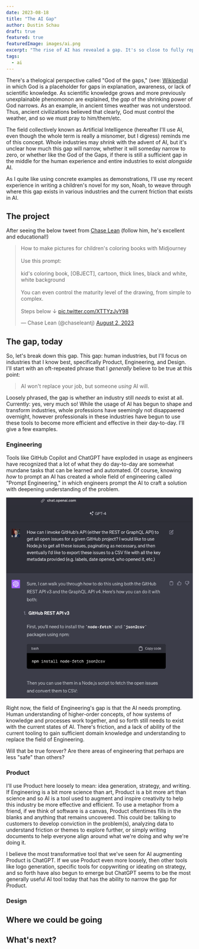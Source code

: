 ```yaml
---
date: 2023-08-18
title: "The AI Gap"
author: Dustin Schau
draft: true
featured: true
featuredImage: images/ai.png
excerpt: "The rise of AI has revealed a gap. It's so close to fully replacing (read: augmenting) entire fields and professions, but there is friction, challenges, issues. Will those gaps exist forever?"
tags:
  - ai
---
```


There's a thelogical perspective called "God of the gaps," (see: [Wikipedia][wikipedia-god-of-the-gaps]) in which God is a placeholder for gaps in explanation, awareness, or lack of scientific knowledge. As scientific knowledge grows and more previously unexplainable phenomonon are explained, the _gap_ of the shrinking power of God narrows. As an example, in ancient times weather was not understood. Thus, ancient civilizations believed that clearly, God must control the weather, and so we must pray to him/them/etc.

The field collectively known as Artificial Intelligence (hereafter I'll use AI, even though the whole term is really a misnomer, but I digress) reminds me of this concept. Whole industries may _shrink_ with the advent of AI, but it's unclear how much this gap will narrow, whether it will someday narrow to zero, or whether like the God of the Gaps, if there is still a sufficient gap in the middle for the human experience and entire industries to exist _alongside_ AI.

As I quite like using concrete examples as demonstrations, I'll use my recent experience in writing a children's novel for my son, Noah, to weave through where this gap exists in various industries and the current friction that exists in AI.

## The project

After seeing the below tweet from [Chase Lean](https://twitter.com/chaseleantj) (follow him, he's excellent and educational!)

<blockquote class="twitter-tweet"><p lang="en" dir="ltr">How to make pictures for children&#39;s coloring books with Midjourney<br><br>Use this prompt:<br><br>kid&#39;s coloring book, [OBJECT], cartoon, thick lines, black and white, white background<br><br>You can even control the maturity level of the drawing, from simple to complex.<br><br>Steps below ↓ <a href="https://t.co/XTTYzJvY98">pic.twitter.com/XTTYzJvY98</a></p>&mdash; Chase Lean (@chaseleantj) <a href="https://twitter.com/chaseleantj/status/1686595628481290240?ref_src=twsrc%5Etfw">August 2, 2023</a></blockquote>

## The gap, today

So, let's break down this gap. This gap: human industries, but I'll focus on industries that I know best, specifically Product, Engineering, and Design. I'll start with an oft-repeated phrase that I _generally_ believe to be true at this point:

> AI won't replace your job, but someone _using_ AI will.

Loosely phrased, the gap is whether an industry still _needs_ to exist at all. Currently: yes, very much so! While the usage of AI has begun to shape and transform industries, whole professions have seemingly not disappaered overnight, however professionals in these industries have begun to use these tools to become more efficient and effective in their day-to-day. I'll give a few examples.

### Engineering

Tools like GitHub Copilot and ChatGPT have exploded in usage as engineers have recognized that a lot of what they do day-to-day are somewhat mundane tasks that can be learned and automated. Of course, knowing _how_ to prompt an AI has created a whole field of engineering called "Prompt Engineering," in which engineers prompt the AI to craft a solution with deepening understanding of the problem.

![ChatGPT, Prompting for GitHub's API](./images/ai-prompting.png)

Right now, the field of Engineering's gap is that the AI needs prompting. Human understanding of higher-order concepts, of how systems of knowledge and processes work together, and so forth still needs to exist with the current states of AI. There's friction, and a lack of ability of the current tooling to gain sufficient domain knowledge and understanding to replace the field of Engineering.

Will that be true forever? Are there areas of engineering that perhaps are less "safe" than others?

### Product

I'll use Product here loosely to mean: idea generation, strategy, and writing. If Engineering is a bit more science than art, Product is a bit more art than science and so AI is a tool used to augment and inspire creativity to help this industry be more effective and efficient. To use a metaphor from a friend, if we think of software is a canvas, Product oftentimes fills in the blanks and anything that remains uncovered. This could be: talking to customers to develop conviction in the problem(s), analyzing data to understand friction or themes to explore further, or simply writing documents to help everyone align around what we're doing and why we're doing it.

I believe the most transformative tool that we've seen for AI augmenting Product is ChatGPT. If we use Product even more loosely, then other tools like logo generation, specific tools for copywriting or ideating on strategy, and so forth have also begun to emerge but ChatGPT seems to be the most generally useful AI tool today that has the ability to narrow the gap for Product.

### Design

## Where we could be going

## What's next?

[wikipedia-god-of-the-gaps]: https://en.wikipedia.org/wiki/God_of_the_gaps
